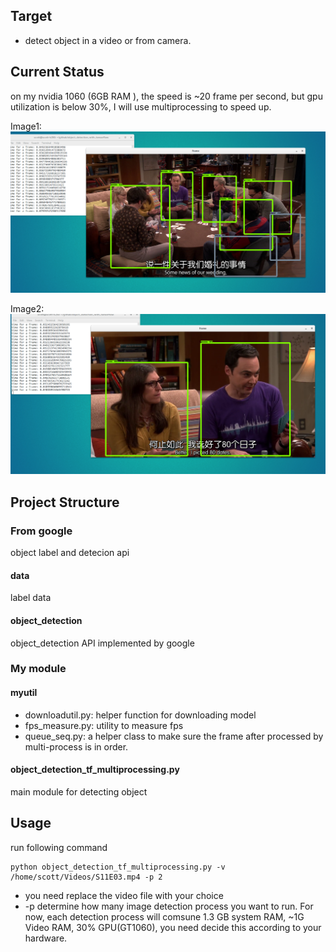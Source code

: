 ## Target

* detect object in a video or from camera.

## Current Status

on my nvidia 1060 (6GB RAM ), the speed is ~20 frame per second, but gpu utilization
is below 30%, I will use multiprocessing to speed up.

Image1:
![image1](./images/bigbang1.png)

Image2:
![image1](./images/bigbang2.png)



## Project Structure

### From google
object label and detecion api
#### data
label data

#### object_detection
object_detection API implemented by google

### My module

#### myutil
* downloadutil.py: helper function for downloading model
* fps_measure.py: utility to measure fps
* queue_seq.py: a helper class to make sure the frame after processed by multi-process is in order.

#### object_detection_tf_multiprocessing.py
main module for detecting object


## Usage

run following command
```
python object_detection_tf_multiprocessing.py -v /home/scott/Videos/S11E03.mp4 -p 2
```

* you need replace the video file with your choice
* -p determine how many image detection process you want to run. For now, each detection process will comsune 1.3 GB
system RAM, ~1G Video RAM, 30% GPU(GT1060), you need decide this according to your hardware.
